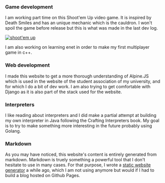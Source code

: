 ### Game development
I am working part time on this Shoot'em Up video game. It is inspired by Death Smiles and has an unique mechanic which
is the cauldron. I won't spoil the game before release but this is what was made in the last dev log.

[![shoot'em up](http://img.youtube.com/vi/muFrmhZBnDs/0.jpg)](http://www.youtube.com/watch?v=muFrmhZBnDs "watch video")

I am also working on learning enet in order to make my first multiplayer game in c++.

### Web development
I made this website to get a more thorough understanding of Alpine.JS which is used in the website of the student association
of my university, and for which I do a bit of dev work. I am also trying to get comfortable with Django as it is also part
of the stack used for the website.

### Interpreters
I like reading about interpreters and I did make a partial attempt at building my own interpreter in Java following the Crafting
Interpreters book. My goal is to try to make something more interesting in the future probably using Golang.

### Markdown
As you may have noticed, this website's content is entirely generated from markdown. Markdown is truely something a powerful tool
that I don't hesitate to use in many cases. For that purpose, I wrote a [static website generator](https://github.com/ken-soares/pyssgen) a while ago, which I am not using anymore
but would if I had to build a blog hosted on Github Pages.